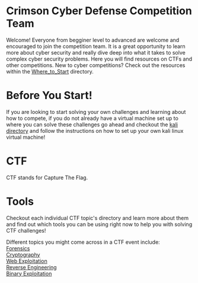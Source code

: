 # Crimson Cyber Defense Competition Team 
Welcome! Everyone from begginer level to advanced are welcome and encouraged to join 
the competition team. It is a great opportunity to learn more about cyber security 
and really dive deep into what it takes to solve complex cyber security problems. 
Here you will find resources on CTFs and other competitions. New to cyber competitions? 
Check out the resources within the [Where_to_Start](/Compete/Where_to_Start) directory.<br/>

# Before You Start!
If you are looking to start solving your own challenges and learning about how to compete, 
if you do not already have a virtual machine set up to where you can solve these challenges
go ahead and checkout the [kali directory](/Kali) and follow the instructions on how to set
up your own kali linux virtual machine!  

# CTF
CTF stands for Capture The Flag. 

# Tools
Checkout each individual CTF topic's directory and learn more about them and find out
which tools you can be using right now to help you with solving CTF challenges!<br/>

Different topics you might come across in a CTF event include:<br/>
[Forensics](/Compete/CTF/Forensics)<br/>
[Cryptography](/Compete/CTF/Cryptography)<br/>
[Web Exploitation](/Compete/CTF/Web_Exploitation)<br/>
[Reverse Engineering](/Compete/CTF/Reverse_Engineering)<br/>
[Binary Exploitation](/Compete/CTF/Binary_Exploitation)<br/>
